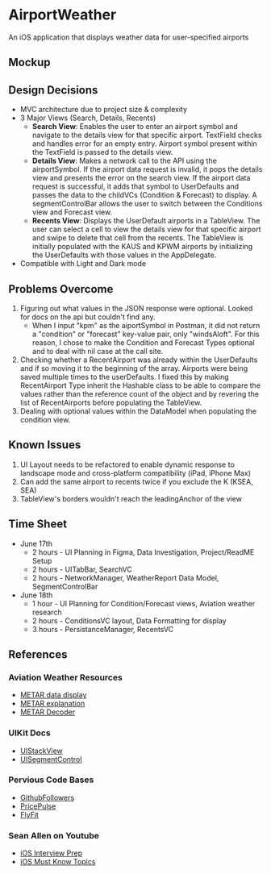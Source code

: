 # AirportWeather
An iOS application that displays weather data for user-specified airports

## Mockup


## Design Decisions
- MVC architecture due to project size & complexity
- 3 Major Views (Search, Details, Recents)
  - **Search View**: Enables the user to enter an airport symbol and navigate to the details view for that specific airport. TextField checks and handles error for an empty entry. Airport symbol present within the TextField is passed to the details view.
  - **Details View**: Makes a network call to the API using the airportSymbol. If the airport data request is invalid, it pops the details view and presents the error on the search view. If the airport data request is successful, it adds that symbol to UserDefaults and passes the data to the childVCs (Condition & Forecast) to display. A segmentControlBar allows the user to switch between the Conditions view and Forecast view.
  - **Recents View**: Displays the UserDefault airports in a TableView. The user can select a cell to view the details view for that specific airport and swipe to delete that cell from the recents. The TableView is initially populated with the KAUS and KPWM airports by initializing the UserDefaults with those values in the AppDelegate.
- Compatible with Light and Dark mode

## Problems Overcome
1. Figuring out what values in the JSON response were optional. Looked for docs on the api but couldn't find any.
     - When I input "kpm" as the aiportSymbol in Postman, it did not return a "condition" or "forecast" key-value pair, only "windsAloft". For this reason, I chose to make the Condition and Forecast Types optional and to deal with nil case at the call site.
2. Checking whether a RecentAirport was already within the UserDefaults and if so moving it to the beginning of the array. Airports were being saved multiple times to the userDefaults. I fixed this by making RecentAirport Type inherit the Hashable class to be able to compare the values rather than the reference count of the object and by revering the list of RecentAirports before populating the TableView.
3. Dealing with optional values within the DataModel when populating the condition view.

## Known Issues
1. UI Layout needs to be refactored to enable dynamic response to landscape mode and cross-platform compatibility (iPad, iPhone Max)
2. Can add the same airport to recents twice if you exclude the K (KSEA, SEA)
3. TableView's borders wouldn't reach the leadingAnchor of the view

## Time Sheet
- June 17th 
  - 2 hours - UI Planning in Figma, Data Investigation, Project/ReadME Setup
  - 2 hours - UITabBar, SearchVC
  - 2 hours - NetworkManager, WeatherReport Data Model, SegmentControlBar
- June 18th 
  - 1 hour - UI Planning for Condition/Forecast views, Aviation weather research
  - 2 hours - ConditionsVC layout, Data Formatting for display
  - 3 hours - PersistanceManager, RecentsVC
   
## References
### Aviation Weather Resources
  - [METAR data display](https://aviationweather.gov/data/metar)
  - [METAR explanation](https://learntoflyblog.com/metar-deciphered/)
  - [METAR Decoder](https://www.weather.gov/media/wrh/mesowest/metar_decode_key.pdf)

### UIKit Docs
  - [UIStackView](https://developer.apple.com/documentation/uikit/uistackview)
  - [UISegmentControl](https://developer.apple.com/documentation/uikit/uisegmentedcontrol)

### Pervious Code Bases
  - [GithubFollowers](https://github.com/Jake-loranger/GithubFollowers)
  - [PricePulse](https://github.com/Jake-loranger/PricePulse)
  - [FlyFit](https://github.com/22annajohnson/FlyFit)
    
### Sean Allen on Youtube
  - [iOS Interview Prep](https://www.youtube.com/watch?v=JzngncpZLuw)
  - [iOS Must Know Topics](https://www.youtube.com/watch?v=XTAziR-tY-A)

